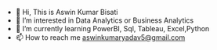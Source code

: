 - 👋 Hi, This is Aswin Kumar Bisati
- 👀 I’m interested in Data Analytics or Business Analytics
- 🌱 I’m currently learning PowerBI, Sql, Tableau, Excel,Python
- 📫 How to reach me aswinkumaryadav5@gmail.com

<!---
aswinkumaryadav/aswinkumaryadav is a ✨ special ✨ repository because its `README.md` (this file) appears on your GitHub profile.
You can click the Preview link to take a look at your changes.
--->

